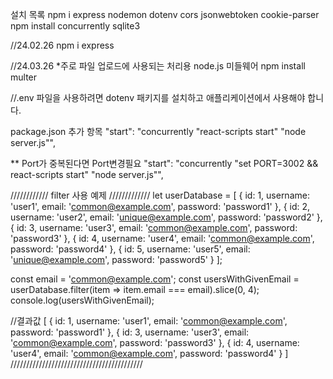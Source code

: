 설치 목록
npm i express nodemon dotenv cors jsonwebtoken cookie-parser
npm install concurrently sqlite3



//24.02.26
npm i express 

//24.03.26   *주로 파일 업로드에 사용되는 처리용 node.js 미들웨어
npm install multer

//.env 파일을 사용하려면 dotenv 패키지를 설치하고 애플리케이션에서 사용해야 합니다.

package.json 추가 항목
"start": "concurrently \"react-scripts start\" \"node server.js\"",

**
Port가 중복된다면 Port변경필요
"start": "concurrently \"set PORT=3002 && react-scripts start\" \"node server.js\"",


//////////// filter 사용 예제 /////////////
let userDatabase = [
    { id: 1, username: 'user1', email: 'common@example.com', password: 'password1' },
    { id: 2, username: 'user2', email: 'unique@example.com', password: 'password2' },
    { id: 3, username: 'user3', email: 'common@example.com', password: 'password3' },
    { id: 4, username: 'user4', email: 'common@example.com', password: 'password4' },
    { id: 5, username: 'user5', email: 'unique@example.com', password: 'password5' }
];

const email = 'common@example.com';
const usersWithGivenEmail = userDatabase.filter(item => item.email === email).slice(0, 4);
console.log(usersWithGivenEmail);

//결과값
[
    { id: 1, username: 'user1', email: 'common@example.com', password: 'password1' },
    { id: 3, username: 'user3', email: 'common@example.com', password: 'password3' },
    { id: 4, username: 'user4', email: 'common@example.com', password: 'password4' }
]
//////////////////////////////////////////